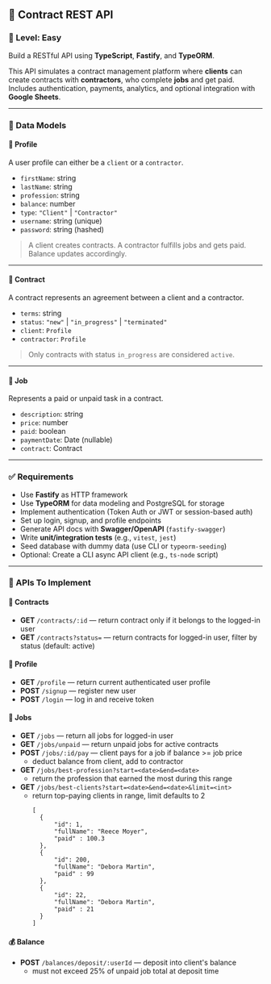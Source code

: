 ## 💼 Contract REST API

### 📘 Level: Easy  
Build a RESTful API using **TypeScript**, **Fastify**, and **TypeORM**.

This API simulates a contract management platform where **clients** can create contracts with **contractors**, who complete **jobs** and get paid. Includes authentication, payments, analytics, and optional integration with **Google Sheets**.

---

### 🧩 Data Models

#### 🔐 Profile
A user profile can either be a `client` or a `contractor`.

- `firstName`: string  
- `lastName`: string  
- `profession`: string  
- `balance`: number  
- `type`: `"Client"` | `"Contractor"`  
- `username`: string (unique)  
- `password`: string (hashed)  

> A client creates contracts. A contractor fulfills jobs and gets paid. Balance updates accordingly.

---

#### 📄 Contract

A contract represents an agreement between a client and a contractor.

- `terms`: string  
- `status`: `"new"` | `"in_progress"` | `"terminated"`  
- `client`: `Profile`  
- `contractor`: `Profile`  

> Only contracts with status `in_progress` are considered `active`.

---

#### 🧾 Job

Represents a paid or unpaid task in a contract.

- `description`: string  
- `price`: number  
- `paid`: boolean  
- `paymentDate`: Date (nullable)  
- `contract`: Contract  

---

### ✅ Requirements

- Use **Fastify** as HTTP framework
- Use **TypeORM** for data modeling and PostgreSQL for storage
- Implement authentication (Token Auth or JWT or session-based auth)
- Set up login, signup, and profile endpoints
- Generate API docs with **Swagger/OpenAPI** (`fastify-swagger`)
- Write **unit/integration tests** (e.g., `vitest`, `jest`)
- Seed database with dummy data (use CLI or `typeorm-seeding`)
- Optional: Create a CLI async API client (e.g., `ts-node` script)

---

### 📡 APIs To Implement

#### 🧾 Contracts

- **GET** `/contracts/:id` — return contract only if it belongs to the logged-in user  
- **GET** `/contracts?status=` — return contracts for logged-in user, filter by status (default: active)

#### 👤 Profile

- **GET** `/profile` — return current authenticated user profile  
- **POST** `/signup` — register new user  
- **POST** `/login` — log in and receive token  

#### 💼 Jobs

- **GET** `/jobs` — return all jobs for logged-in user  
- **GET** `/jobs/unpaid` — return unpaid jobs for active contracts  
- **POST** `/jobs/:id/pay` — client pays for a job if balance >= job price  
  - deduct balance from client, add to contractor  
- **GET** `/jobs/best-profession?start=<date>&end=<date>`  
  - return the profession that earned the most during this range  
- **GET** `/jobs/best-clients?start=<date>&end=<date>&limit=<int>`  
  - return top-paying clients in range, limit defaults to 2
    ```
    [
      {
          "id": 1,
          "fullName": "Reece Moyer",
          "paid" : 100.3
      },
      {
          "id": 200,
          "fullName": "Debora Martin",
          "paid" : 99
      },
      {
          "id": 22,
          "fullName": "Debora Martin",
          "paid" : 21
      }
    ]
    ```

#### 💰 Balance

- **POST** `/balances/deposit/:userId` — deposit into client's balance  
  - must not exceed 25% of unpaid job total at deposit time


